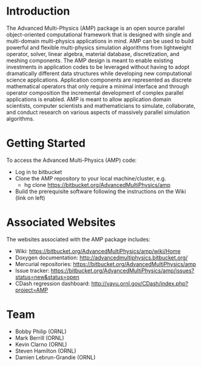 # Introduction #
The Advanced Multi-Physics (AMP) package is an open source parallel object-oriented computational framework that is designed with single and multi-domain multi-physics applications in mind.  AMP can be used to build powerful and flexible multi-physics simulation algorithms from lightweight operator, solver, linear algebra, material database, discretization, and meshing components. The AMP design is meant to enable existing investments in application codes to be leveraged without having to adopt dramatically different data structures while developing new computational science applications. Application components are represented as discrete mathematical operators that only require a minimal interface and through operator composition the incremental development of complex parallel applications is enabled. AMP is meant to allow application domain scientists, computer scientists and mathematicians to simulate, collaborate, and conduct research on various aspects of massively parallel simulation algorithms. 

# Getting Started #

To access the Advanced Multi-Physics (AMP) code:

* Log in to bitbucket
* Clone the AMP repository to your local machine/cluster, e.g.
    * hg clone https://bitbucket.org/AdvancedMultiPhysics/amp
* Build the prerequisite software following the instructions on the Wiki (link on left)
# Associated Websites #

The websites associated with the AMP package includes:

* Wiki: https://bitbucket.org/AdvancedMultiPhysics/amp/wiki/Home
* Doxygen documentation: http://advancedmultiphysics.bitbucket.org/
* Mercurial repositories:  https://bitbucket.org/AdvancedMultiPhysics/amp
* Issue tracker: https://bitbucket.org/AdvancedMultiPhysics/amp/issues?status=new&status=open
* CDash regression dashboard: http://vayu.ornl.gov/CDash/index.php?project=AMP

# Team #
* Bobby Philip (ORNL)
* Mark Berrill (ORNL)
* Kevin Clarno (ORNL)
* Steven Hamilton (ORNL)
* Damien Lebrun-Grandie (ORNL)